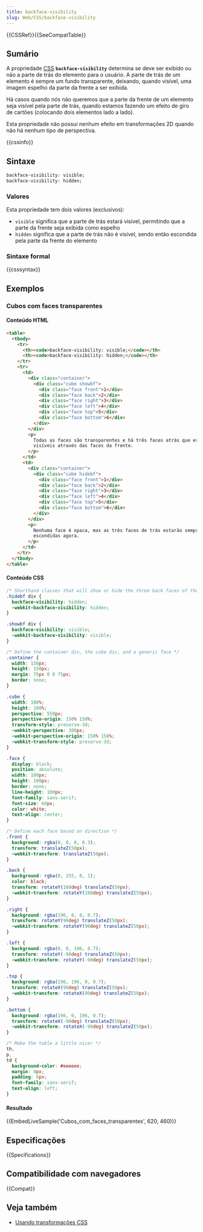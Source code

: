```yaml
---
title: backface-visibility
slug: Web/CSS/backface-visibility
---
```


{{CSSRef}}{{SeeCompatTable}}

## Sumário

A propriedade [CSS](/pt-BR/docs/CSS) **`backface-visibility`** determina se deve ser exibido ou não a parte de trás do elemento para o usuário. A parte de trás de um elemento é sempre um fundo transparente, deixando, quando visível, uma imagem espelho da parte da frente a ser exibida.

Há casos quando nós não queremos que a parte da frente de um elemento seja visível pela parte de trás, quando estamos fazendo um efeito de giro de cartões (colocando dois elementos lado a lado).

Esta propriedade não possui nenhum efeito em transformações 2D quando não há nenhum tipo de perspectiva.

{{cssinfo}}

## Sintaxe

```css
backface-visibility: visible;
backface-visibility: hidden;
```

### Valores

Esta propriedade tem dois valores (exclusivos):

- `visible` significa que a parte de trás estará visível, permitindo que a parte da frente seja exibida como espelho
- `hidden` significa que a parte de trás não é visível, sendo então escondida pela parte da frente do elemento

### Sintaxe formal

{{csssyntax}}

## Exemplos

### Cubos com faces transparentes

#### Conteúdo HTML

```html
<table>
  <tbody>
    <tr>
      <th><code>backface-visibility: visible;</code></th>
      <th><code>backface-visibility: hidden;</code></th>
    </tr>
    <tr>
      <td>
        <div class="container">
          <div class="cube showbf">
            <div class="face front">1</div>
            <div class="face back">2</div>
            <div class="face right">3</div>
            <div class="face left">4</div>
            <div class="face top">5</div>
            <div class="face bottom">6</div>
          </div>
        </div>
        <p>
          Todas as faces são transparentes e há três faces atrás que estão
          visíveis através das faces da frente.
        </p>
      </td>
      <td>
        <div class="container">
          <div class="cube hidebf">
            <div class="face front">1</div>
            <div class="face back">2</div>
            <div class="face right">3</div>
            <div class="face left">4</div>
            <div class="face top">5</div>
            <div class="face bottom">6</div>
          </div>
        </div>
        <p>
          Nenhuma face é opaca, mas as três faces de trás estarão sempre
          escondidas agora.
        </p>
      </td>
    </tr>
  </tbody>
</table>
```

#### Conteúdo CSS

```css
/* Shorthand classes that will show or hide the three back faces of the "cube" */
.hidebf div {
  backface-visibility: hidden;
  -webkit-backface-visibility: hidden;
}

.showbf div {
  backface-visibility: visible;
  -webkit-backface-visibility: visible;
}

/* Define the container div, the cube div, and a generic face */
.container {
  width: 150px;
  height: 150px;
  margin: 75px 0 0 75px;
  border: none;
}

.cube {
  width: 100%;
  height: 100%;
  perspective: 550px;
  perspective-origin: 150% 150%;
  transform-style: preserve-3d;
  -webkit-perspective: 300px;
  -webkit-perspective-origin: 150% 150%;
  -webkit-transform-style: preserve-3d;
}

.face {
  display: block;
  position: absolute;
  width: 100px;
  height: 100px;
  border: none;
  line-height: 100px;
  font-family: sans-serif;
  font-size: 60px;
  color: white;
  text-align: center;
}

/* Define each face based on direction */
.front {
  background: rgba(0, 0, 0, 0.3);
  transform: translateZ(50px);
  -webkit-transform: translateZ(50px);
}

.back {
  background: rgba(0, 255, 0, 1);
  color: black;
  transform: rotateY(180deg) translateZ(50px);
  -webkit-transform: rotateY(180deg) translateZ(50px);
}

.right {
  background: rgba(196, 0, 0, 0.7);
  transform: rotateY(90deg) translateZ(50px);
  -webkit-transform: rotateY(90deg) translateZ(50px);
}

.left {
  background: rgba(0, 0, 196, 0.7);
  transform: rotateY(-90deg) translateZ(50px);
  -webkit-transform: rotateY(-90deg) translateZ(50px);
}

.top {
  background: rgba(196, 196, 0, 0.7);
  transform: rotateX(90deg) translateZ(50px);
  -webkit-transform: rotateX(90deg) translateZ(50px);
}

.bottom {
  background: rgba(196, 0, 196, 0.7);
  transform: rotateX(-90deg) translateZ(50px);
  -webkit-transform: rotateX(-90deg) translateZ(50px);
}

/* Make the table a little nicer */
th,
p,
td {
  background-color: #eeeeee;
  margin: 0px;
  padding: 6px;
  font-family: sans-serif;
  text-align: left;
}
```

#### Resultado

{{EmbedLiveSample('Cubos_com_faces_transparentes', 620, 460)}}

## Especificações

{{Specifications}}

## Compatibilidade com navegadores

{{Compat}}

## Veja também

- [Usando transformações CSS](/pt-BR/docs/CSS/Using_CSS_transforms)

